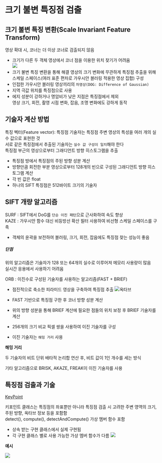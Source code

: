 # 크기 불변 특징점 검출

## 크기 불변 특징 변환(Scale Invariant Feature Transform)

영상 확대 시, 코너는 더 이상 코너로 검출되지 않음   
- 크기가 다른 두 객체 영상에서 코너 점을 이용한 위치 찾기가 어려움   
![](images/sift_example_2.png)
- 크기 불변 특징 변환을 통해 해결
영상의 크기 변화에 무관하게 특징점 추출을 위해 스케일 스페이스(여러 표준 편차로 가우시안 블러링 적용한 영상 집합) 구성   
- 인접한 가우시안 블러링 영상끼리의 `차영상(DOG: Difference of Gaussian)`
- 지역 극값 위치를 특징점으로 사용
- 에지 성분이 강하거나 명암비가 낮은 지점은 특징점에서 제외  
영상 크기, 회전, 촬영 시점 변화, 잡음, 조명 변화에도 강하게 동작

## 기술자 계산 방법

특징 벡터(Feature vector): 특징점 기술자는 특징점 주변 영상의 특성을 여러 개의 실수 값으로 표현한 것   
서로 같은 특징점에서 추출된 기술자는 `실수 값 구성이 일치`해야 한다   
특징점 부근의 영상으로부터 그래디언트 방향 히스토그램을 추출
- 특징점 방에서 특징점의 주된 방향 성분 계산
- 방향만큼 회전한 부분 영상으로부터 128개의 빈으로 구성된 그래디언트 방향 히스토그램 계산
- 각 빈 값은 float
- 하나의 SIFT 특징점은 512바이트 크기의 기술자

## SIFT 개량 알고리즘

SURF : SIFT에서 DoG를 `단순 이진 패턴`으로 근사화하여 속도 향상   
KAZE : 가우시안 함수 대신 비등방선 확산 필터 사용하여 비선형 스케일 스페이스를 구축
- 객체의 윤곽을 보전하여 블러링, 크기, 회전, 잡음에도 특징점 찾는 성능이 좋음

##### 단점

위의 알고리즘은 기술자가 128 또는 64개의 실수로 이루어져 메모리 사용량이 많음   
실시간 응용에서 사용하기 어려움

ORB : 이진수로 구성된 기술자를 사용하는 알고리즘(FAST + BRIEF)
- 점진적으로 축소한 피라미드 영상을 구축하여 특징점 추출
![옥타브](images/sift_example_3.png)

- FAST 기반으로 특징점 구한 후 코너 방향 성분 계산
- 위의 방향 성분을 통해 BRIEF 계산에 필요한 점들의 위치 보정 후 BRIEF 기술자를 계산
- 256개의 크기 비교 픽셀 쌍을 사용하여 이진 기술자를 구성
- 이진 기술자는 `해밍 거리` 사용

**해밍 거리**

두 기술자의 비트 단위 배타적 논리합 연산 후, 비트 값이 1인 개수를 세는 방식

기타 알고리즘으로 BRISK, AKAZE, FREAK이 이진 기술자를 사용

## 특징점 검출과 기술

[KeyPoint](https://docs.opencv.org/master/d2/d29/classcv_1_1KeyPoint.html)

키포인트 클래스는 특징점의 좌표뿐만 아니라 특징점 검출 시 고려한 주변 영역의 크기, 주된 방향, 옥타브 정보 등을 포함함   
detect(), compute(), detectAndCompute() 가상 멤버 함수 포함
- 상속 받는 구현 클래스에서 실제 구현됨
- 각 구현 클래스 별로 사용 가능한 가상 멤버 함수가 다름
![](images/sift_example_4.png)

**예시**

![](images/sift_example_1.png)
